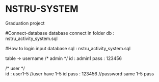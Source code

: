 # NSTRU-SYSTEM
Graduation project

#Connect-database
database connect in folder db : nstru_activity_system.sql

#How to login
input database sql : nstru_activity_system.sql

table -> username 
/* admin */
id :    admin1
pass :  123456

/* user */    
id :    user1-5   //user have 1-5 id
pass :  123456    //password same 1-5 pass
